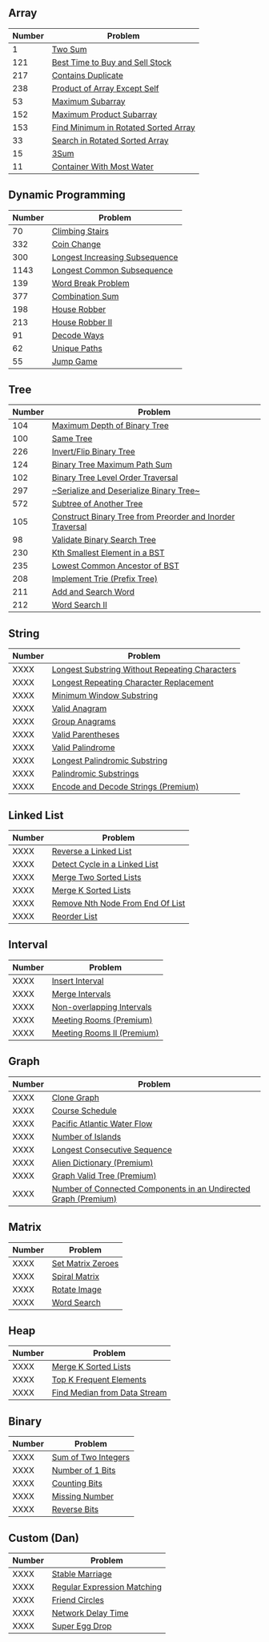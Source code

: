 ## Array

| Number | Problem |
|---|---|
| 1 | [Two Sum](https://leetcode.com/problems/two-sum/) |
| 121 | [Best Time to Buy and Sell Stock](https://leetcode.com/problems/best-time-to-buy-and-sell-stock/) |
| 217 | [Contains Duplicate](https://leetcode.com/problems/contains-duplicate/) |
| 238 | [Product of Array Except Self](https://leetcode.com/problems/product-of-array-except-self/) |
| 53 | [Maximum Subarray](https://leetcode.com/problems/maximum-subarray/) |
| 152 | [Maximum Product Subarray](https://leetcode.com/problems/maximum-product-subarray/) |
| 153 | [Find Minimum in Rotated Sorted Array](https://leetcode.com/problems/find-minimum-in-rotated-sorted-array/) |
| 33 | [Search in Rotated Sorted Array](https://leetcode.com/problems/search-in-rotated-sorted-array/) |
| 15 | [3Sum](https://leetcode.com/problems/3sum/) |
| 11 | [Container With Most Water](https://leetcode.com/problems/container-with-most-water/) |

## Dynamic Programming

| Number | Problem |
|---|---|
| 70 | [Climbing Stairs](https://leetcode.com/problems/climbing-stairs/) |
| 332 | [Coin Change](https://leetcode.com/problems/coin-change/) |
| 300 | [Longest Increasing Subsequence](https://leetcode.com/problems/longest-increasing-subsequence/) |
| 1143 | [Longest Common Subsequence](https://leetcode.com/problems/longest-common-subsequence/) |
| 139 | [Word Break Problem](https://leetcode.com/problems/word-break/) |
| 377 | [Combination Sum](https://leetcode.com/problems/combination-sum-iv/) |
| 198 | [House Robber](https://leetcode.com/problems/house-robber/) |
| 213 | [House Robber II](https://leetcode.com/problems/house-robber-ii/) |
| 91 | [Decode Ways](https://leetcode.com/problems/decode-ways/) |
| 62 | [Unique Paths](https://leetcode.com/problems/unique-paths/) |
| 55 | [Jump Game](https://leetcode.com/problems/jump-game/) |

## Tree

| Number | Problem |
|---|---|
| 104 | [Maximum Depth of Binary Tree](https://leetcode.com/problems/maximum-depth-of-binary-tree/) |
| 100 | [Same Tree](https://leetcode.com/problems/same-tree/) |
| 226 | [Invert/Flip Binary Tree](https://leetcode.com/problems/invert-binary-tree/) |
| 124 | [Binary Tree Maximum Path Sum](https://leetcode.com/problems/binary-tree-maximum-path-sum/) |
| 102 | [Binary Tree Level Order Traversal](https://leetcode.com/problems/binary-tree-level-order-traversal/) |
| 297 | [~Serialize and Deserialize Binary Tree~](https://leetcode.com/problems/serialize-and-deserialize-binary-tree/) |
| 572 | [Subtree of Another Tree](https://leetcode.com/problems/subtree-of-another-tree/) |
| 105 | [Construct Binary Tree from Preorder and Inorder Traversal](https://leetcode.com/problems/construct-binary-tree-from-preorder-and-inorder-traversal/) |
| 98 | [Validate Binary Search Tree](https://leetcode.com/problems/validate-binary-search-tree/) |
| 230 | [Kth Smallest Element in a BST](https://leetcode.com/problems/kth-smallest-element-in-a-bst/) |
| 235 | [Lowest Common Ancestor of BST](https://leetcode.com/problems/lowest-common-ancestor-of-a-binary-search-tree/) |
| 208 | [Implement Trie (Prefix Tree)](https://leetcode.com/problems/implement-trie-prefix-tree/) |
| 211 | [Add and Search Word](https://leetcode.com/problems/add-and-search-word-data-structure-design/) |
| 212 | [Word Search II](https://leetcode.com/problems/word-search-ii/) |

## String

| Number | Problem |
|---|---|
| XXXX | [Longest Substring Without Repeating Characters](https://leetcode.com/problems/longest-substring-without-repeating-characters/) |
| XXXX | [Longest Repeating Character Replacement](https://leetcode.com/problems/longest-repeating-character-replacement/) |
| XXXX | [Minimum Window Substring](https://leetcode.com/problems/minimum-window-substring/) |
| XXXX | [Valid Anagram](https://leetcode.com/problems/valid-anagram/) |
| XXXX | [Group Anagrams](https://leetcode.com/problems/group-anagrams/) |
| XXXX | [Valid Parentheses](https://leetcode.com/problems/valid-parentheses/) |
| XXXX | [Valid Palindrome](https://leetcode.com/problems/valid-palindrome/) |
| XXXX | [Longest Palindromic Substring](https://leetcode.com/problems/longest-palindromic-substring/) |
| XXXX | [Palindromic Substrings](https://leetcode.com/problems/palindromic-substrings/) |
| XXXX | [Encode and Decode Strings (Premium)](https://leetcode.com/problems/encode-and-decode-strings/) |

## Linked List

| Number | Problem |
|---|---|
| XXXX | [Reverse a Linked List](https://leetcode.com/problems/reverse-linked-list/) |
| XXXX | [Detect Cycle in a Linked List](https://leetcode.com/problems/linked-list-cycle/) |
| XXXX | [Merge Two Sorted Lists](https://leetcode.com/problems/merge-two-sorted-lists/) |
| XXXX | [Merge K Sorted Lists](https://leetcode.com/problems/merge-k-sorted-lists/) |
| XXXX | [Remove Nth Node From End Of List](https://leetcode.com/problems/remove-nth-node-from-end-of-list/) |
| XXXX | [Reorder List](https://leetcode.com/problems/reorder-list/) |

## Interval

| Number | Problem |
|---|---|
| XXXX | [Insert Interval](https://leetcode.com/problems/insert-interval/) |
| XXXX | [Merge Intervals](https://leetcode.com/problems/merge-intervals/) |
| XXXX | [Non-overlapping Intervals](https://leetcode.com/problems/non-overlapping-intervals/) |
| XXXX | [Meeting Rooms (Premium)](https://leetcode.com/problems/meeting-rooms/) |
| XXXX | [Meeting Rooms II (Premium)](https://leetcode.com/problems/meeting-rooms-ii/) |

## Graph

| Number | Problem |
|---|---|
| XXXX | [Clone Graph](https://leetcode.com/problems/clone-graph/) |
| XXXX | [Course Schedule](https://leetcode.com/problems/course-schedule/) |
| XXXX | [Pacific Atlantic Water Flow](https://leetcode.com/problems/pacific-atlantic-water-flow/) |
| XXXX | [Number of Islands](https://leetcode.com/problems/number-of-islands/) |
| XXXX | [Longest Consecutive Sequence](https://leetcode.com/problems/longest-consecutive-sequence/) |
| XXXX | [Alien Dictionary (Premium)](https://leetcode.com/problems/alien-dictionary/) |
| XXXX | [Graph Valid Tree (Premium)](https://leetcode.com/problems/graph-valid-tree/) |
| XXXX | [Number of Connected Components in an Undirected Graph (Premium)](https://leetcode.com/problems/number-of-connected-components-in-an-undirected-graph/) |

## Matrix

| Number | Problem |
|---|---|
| XXXX | [Set Matrix Zeroes](https://leetcode.com/problems/set-matrix-zeroes/) |
| XXXX | [Spiral Matrix](https://leetcode.com/problems/spiral-matrix/) |
| XXXX | [Rotate Image](https://leetcode.com/problems/rotate-image/) |
| XXXX | [Word Search](https://leetcode.com/problems/word-search/) |

## Heap

| Number | Problem |
|---|---|
| XXXX | [Merge K Sorted Lists](https://leetcode.com/problems/merge-k-sorted-lists/) |
| XXXX | [Top K Frequent Elements](https://leetcode.com/problems/top-k-frequent-elements/) |
| XXXX | [Find Median from Data Stream](https://leetcode.com/problems/find-median-from-data-stream/) |

## Binary

| Number | Problem |
|---|---|
| XXXX | [Sum of Two Integers](https://leetcode.com/problems/sum-of-two-integers/) |
| XXXX | [Number of 1 Bits](https://leetcode.com/problems/number-of-1-bits/) |
| XXXX | [Counting Bits](https://leetcode.com/problems/counting-bits/) |
| XXXX | [Missing Number](https://leetcode.com/problems/missing-number/) |
| XXXX | [Reverse Bits](https://leetcode.com/problems/reverse-bits/) |

## Custom (Dan)

| Number | Problem |
|---|---|
| XXXX | [Stable Marriage](https://rosettacode.org/wiki/Stable_marriage_problem) |
| XXXX | [Regular Expression Matching](https://leetcode.com/problems/regular-expression-matching/) |
| XXXX | [Friend Circles](https://leetcode.com/problems/friend-circles/) |
| XXXX | [Network Delay Time](https://leetcode.com/problems/network-delay-time/) |
| XXXX | [Super Egg Drop](https://leetcode.com/problems/super-egg-drop/) |